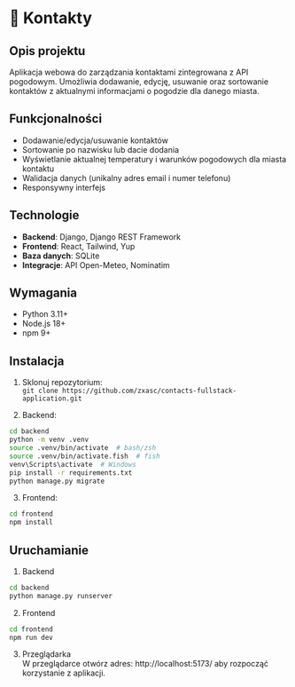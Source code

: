 # 📩 Kontakty

## Opis projektu
Aplikacja webowa do zarządzania kontaktami zintegrowana z API pogodowym. Umożliwia dodawanie, edycję, usuwanie oraz sortowanie kontaktów z aktualnymi informacjami o pogodzie dla danego miasta.

## Funkcjonalności
- Dodawanie/edycja/usuwanie kontaktów
- Sortowanie po nazwisku lub dacie dodania
- Wyświetlanie aktualnej temperatury i warunków pogodowych dla miasta kontaktu
- Walidacja danych (unikalny adres email i numer telefonu)
- Responsywny interfejs

## Technologie
- **Backend**: Django, Django REST Framework
- **Frontend**: React, Tailwind, Yup
- **Baza danych**: SQLite
- **Integracje**: API Open-Meteo, Nominatim

## Wymagania
- Python 3.11+
- Node.js 18+
- npm 9+

## Instalacja
1. Sklonuj repozytorium:\
`git clone https://github.com/zxasc/contacts-fullstack-application.git`

2. Backend:
```bash
cd backend
python -m venv .venv
source .venv/bin/activate  # bash/zsh
source .venv/bin/activate.fish  # fish
venv\Scripts\activate  # Windows
pip install -r requirements.txt
python manage.py migrate
```

3. Frontend:
```bash
cd frontend
npm install
```

## Uruchamianie

1. Backend
```bash
cd backend
python manage.py runserver
```

2. Frontend
```bash
cd frontend
npm run dev
```

3. Przeglądarka\
W przeglądarce otwórz adres: http://localhost:5173/ aby rozpocząć korzystanie z aplikacji.
